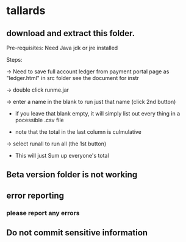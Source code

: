 # tallards

## download and extract this folder. 

Pre-requisites: Need Java jdk or jre installed 

Steps:

-> Need to save full account ledger from payment portal page as "ledger.html" in src folder see the document for instr

-> double click runme.jar

-> enter a name in the blank to run just that name (click 2nd button)

   * if you leave that blank empty, it will simply list out every thing in a pocessible .csv file
   
   * note that the total in the last column is culmulative

-> select runall to run all (the 1st button)
   
   * This will just Sum up everyone's total

## Beta version folder is not working

## error reporting
### please report any errors

## Do not commit sensitive information

